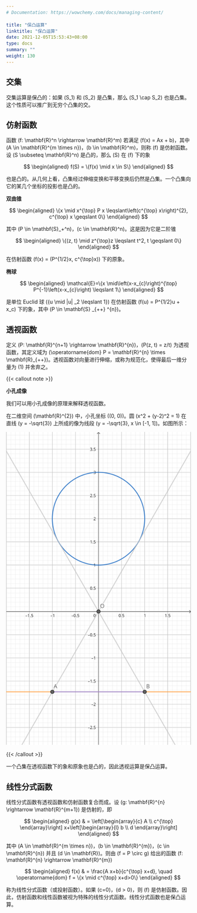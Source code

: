 ```yaml
---
# Documentation: https://wowchemy.com/docs/managing-content/

title: "保凸运算"
linktitle: "保凸运算"
date: 2021-12-05T15:53:43+08:00
type: docs
summary: ""
weight: 130
---
```


<!--more-->

## 交集

交集运算是保凸的：如果 \(S_1\) 和 \(S_2\) 是凸集，那么 \(S_1 \cap S_2\) 也是凸集。这个性质可以推广到无穷个凸集的交。

## 仿射函数

函数 \(f: \mathbf{R}^n \rightarrow \mathbf{R}^m\) 若满足 \(f(x) = Ax + b\)，其中 \(A \in \mathbf{R}^{m \times n}\)，\(b \in \mathbf{R}^m\)，则称 \(f\) 是仿射函数。设 \(S \subseteq \mathbf{R}^n\) 是凸的，那么 \(S\) 在 \(f\) 下的象

$$
\begin{aligned}
f(S) = \{f(x) \mid x \in S\}
\end{aligned}
$$

也是凸的。从几何上看，凸集经过伸缩变换和平移变换后仍然是凸集。一个凸集向它的某几个坐标的投影也是凸的。

**双曲锥**

$$
\begin{aligned}
\{x \mid x^{\top} P x \leqslant\left(c^{\top} x\right)^{2}, c^{\top} x \geqslant 0\}
\end{aligned}
$$

其中 \(P \in \mathbf{S}_+^n\)，\(c \in \mathbf{R}^n\)。这是因为它是二阶锥

$$
\begin{aligned}
\{(z, t) \mid z^{\top}z \leqslant t^2, t \geqslant 0\}
\end{aligned}
$$

在仿射函数 \(f(x) = (P^{1/2}x, c^{\top}x)\) 下的原象。

**椭球**

$$
\begin{aligned}
\mathcal{E}=\{x \mid\left(x-x_{c}\right)^{\top} P^{-1}\left(x-x_{c}\right) \leqslant 1\}
\end{aligned}
$$

是单位 Euclid 球 \(\{u \mid \|u\| _2 \leqslant 1\}\) 在仿射函数 \(f(u) = P^{1/2}u + x_c\) 下的象，其中 \(P \in \mathbf{S} _{++} ^{n}\)。

## 透视函数

定义 \(P: \mathbf{R}^{n+1} \rightarrow \mathbf{R}^{n}\)，\(P(z, t) = z/t\) 为透视函数，其定义域为 \(\operatorname{dom} P = \mathbf{R}^{n} \times \mathbf{R}_{++}\)。透视函数对向量进行伸缩，或称为规范化，使得最后一维分量为 \(1\) 并舍弃之。

{{< callout note >}}

**小孔成像**

我们可以用小孔成像的原理来解释透视函数。

在二维空间 \(\mathbf{R}^{2}\) 中，小孔坐标 \((0, 0)\)。圆 \(x^2 + (y-2)^2 = 1\) 在直线 \(y = -\sqrt{3}\) 上所成的像为线段 \(y = -\sqrt{3}, x \in [-1, 1]\)。如图所示：

![](2f584a728570a6ece4e53c59712253b6.svg)

{{< /callout >}}

一个凸集在透视函数下的象和原象也是凸的，因此透视运算是保凸运算。

## 线性分式函数

线性分式函数有透视函数和仿射函数复合而成。设 \(g: \mathbf{R}^{n} \rightarrow \mathbf{R}^{m+1}\) 是仿射的，即

$$
\begin{aligned}
g(x) & = \left[\begin{array}{c}
A \\
c^{\top}
\end{array}\right] x+\left[\begin{array}{l}
b \\
d
\end{array}\right]
\end{aligned}
$$

其中 \(A \in \mathbf{R}^{m \times n}\)，\(b \in \mathbf{R}^{m}\)，\(c \in \mathbf{R}^{n}\) 并且 \(d \in \mathbf{R}\)。则由 \(f = P \circ g\) 给出的函数 \(f: \mathbf{R}^{n} \rightarrow \mathbf{R}^{m}\)

$$
\begin{aligned}
f(x) & = \frac{A x+b}{c^{\top} x+d}, \quad \operatorname{dom} f = \{x \mid c^{\top} x+d>0\}
\end{aligned}
$$

称为线性分式函数（或投射函数）。如果 \(c=0\)，\(d > 0\)，则 \(f\) 是仿射函数。因此，仿射函数和线性函数被视为特殊的线性分式函数。线性分式函数也是保凸运算。